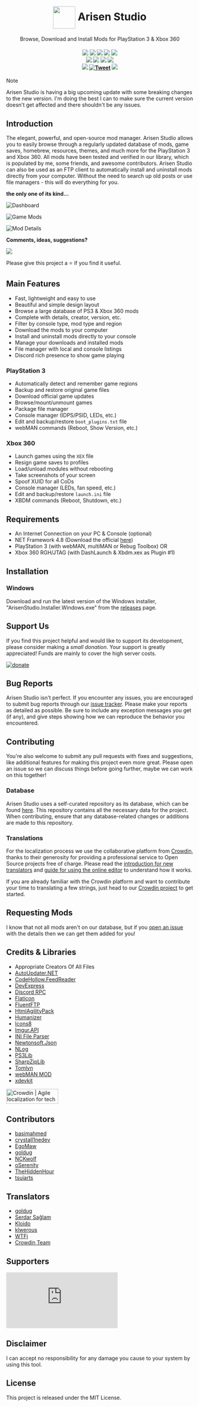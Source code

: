 <h1 align="center">
    <img src='https://raw.githubusercontent.com/ohhsodead/arisen-studio/main/src/Arisen%20Studio/Resources/arisenstudio.png' align='center' width='60' height='60'> Arisen Studio
</h1>

<p align="center">Browse, Download and Install Mods for PlayStation 3 & Xbox 360</p>

<h4 align="center">
  <a href="https://github.com/ohhsodead/arisen-studio/releases/"><img src="https://img.shields.io/github/release/ohhsodead/arisen-studio.svg" /></a>
  <a href="https://github.com/ohhsodead/arisen-studio/releases/"><img src="https://img.shields.io/github/downloads/ohhsodead/arisen-studio/total.svg" /></a>
  <a href="https://crowdin.com/project/arisenstudio"><img src="https://badges.crowdin.net/arisenstudio/localized.svg"></a>
  <a href="https://gitHub.com/ohhsodead/arisen-studio/issues/"><img src="https://img.shields.io/github/issues/ohhsodead/arisen-studio.svg" /></a>
  <a href="https://github.com/ohhsodead/arisen-studio/issues?q=is%3Aissue+is%3Aclosed"><img src="https://img.shields.io/github/issues-closed/ohhsodead/arisen-studio.svg" /></a>
  <br>
  <a href="https://arisen.studio/"><img src="https://img.shields.io/website?down_message=offline&up_message=online&url=https://arisen.studio/" /></a>
  <a href="https://github.com/ohhsodead/arisen-studio-database"><img src="https://img.shields.io/website?down_message=offline&label=database&up_message=online&url=https://github.com%2Fohhsodead%2Farisen-studio-database" /></a>
  <a href="https://github.com/ohhsodead/arisen-studio-database"><img src="https://img.shields.io/endpoint?url=https://raw.githubusercontent.com/ohhsodead/arisen-studio-database/main/.github/badges/mod-count-badge.json&label=total%20mods" /></a>
  <a href="https://github.com/ohhsodead/arisen-studio-database"><img src="https://img.shields.io/endpoint?url=https://raw.githubusercontent.com/ohhsodead/arisen-studio-database/main/.github/badges/package-count-badge.json&label=total%20packages" /></a>
  </a>
  </br>
  <a href="https://sourceforge.net/projects/arisenstudio/"><img src="https://img.shields.io/badge/SourceForge-ff6600?logo=sourceforge&logoColor=white" /></a>
  <a href="https://twitter.com/arisenstudio"><img src="https://img.shields.io/badge/Twitter-1da1f2?logo=x&logoColor=white" alt="Tweet"></a>
  <a href="https://discord.gg/FTCS3Xu"><img src="https://img.shields.io/badge/Discord-7389D8?logo=Discord&logoColor=white" /></a>
</h4>

> [!NOTE]  
> Arisen Studio is having a big upcoming update with some breaking changes to the new version. I'm doing the best I can to make sure the current version doesn't get affected and there shouldn't be any issues.

## Introduction

The elegant, powerful, and open-source mod manager. Arisen Studio allows you to easily browse through a regularly updated database of mods, game saves, homebrew, resources, themes, and much more for the PlayStation 3 and Xbox 360. All mods have been tested and verified in our library, which is populated by me, some friends, and awesome contributors. Arisen Studio can also be used as an FTP client to automatically install and uninstall mods directly from your computer. Without the need to search up old posts or use file managers - this will do everything for you.

**the only one of its kind...**

![Dashboard](https://raw.githubusercontent.com/ohhsodead/arisen-studio/main/.github/assets/Dashboard.png?raw=true)

![Game Mods](https://raw.githubusercontent.com/ohhsodead/arisen-studio/main/.github/assets/GameMods.png?raw=true)

![Mod Details](https://raw.githubusercontent.com/ohhsodead/arisen-studio/main/.github/assets/ModDetails.png?raw=true)

**Comments, ideas, suggestions?**

<a href="https://discord.gg/FTCS3Xu"><img src="https://arisen.studio/images/discord_banner_purple.svg" /></a>

Please give this project a ⭐ if you find it useful.

## Main Features

* Fast, lightweight and easy  to use
* Beautiful and simple design layout
* Browse a large database of PS3 & Xbox 360 mods
* Complete with details, creator, version, etc.
* Filter by console type, mod type and region
* Download the mods to your computer
* Install and uninstall mods directly to your console
* Manage your downloads and installed mods
* File manager with local and console listings
* Discord rich presence to show game playing

### PlayStation 3
* Automatically detect and remember game regions
* Backup and restore original game files
* Download official game updates
* Browse/mount/unmount games
* Package file manager
* Console manager (IDPS/PSID, LEDs, etc.)
* Edit and backup/restore `boot_plugins.txt` file
* webMAN commands (Reboot, Show Version, etc.)

### Xbox 360
* Launch games using the `XEX` file
* Resign game saves to profiles
* Load/unload modules without rebooting
* Take screenshots of your screen
* Spoof XUID for all CoDs
* Console manager (LEDs, fan speed, etc.)
* Edit and backup/restore `launch.ini` file
* XBDM commands (Reboot, Shutdown, etc.)

## Requirements

* An Internet Connection on your PC & Console (optional)
* NET Framework 4.8 (Download the official [here](https://dotnet.microsoft.com/download/dotnet-framework/thank-you/net48-web-installer))
* PlayStation 3 (with webMAN, multiMAN or Rebug Toolbox) OR
* Xbox 360 RGH/JTAG (with DashLaunch & Xbdm.xex as Plugin #1)

## Installation

### Windows

Download and run the latest version of the Windows installer, "ArisenStudio.Installer.Windows.exe" from the [releases](https://github.com/ohhsodead/arisen-studio/releases/latest) page.

## Support Us

If you find this project helpful and would like to support its development, please consider making a *small donation*. Your support is greatly appreciated! Funds are mainly to cover the high server costs.

<a href="https://www.paypal.com/donate/?business=8KX4YQ46ZNNDJ"><img title="Donate" src="https://img.shields.io/badge/Donate-PayPal?style=for-the-badge&logo=paypal&labelColor=orange&color=orange" alt="donate" /></a>

## Bug Reports
Arisen Studio isn't perfect. If you encounter any issues, you are encouraged to submit bug reports through our [issue tracker](https://github.com/ohhsodead/arisen-studio/issues/new?&labels=bug&template=bug.yml&title=%5BBug+Report%5D%3A+). Please make your reports as detailed as possible. Be sure to include any exception messages you get (if any), and give steps showing how we can reproduce the behavior you encountered.

## Contributing

You're also welcome to submit any pull requests with fixes and suggestions, like additional features for making this project even more great. Please open an issue so we can discuss things before going further, maybe we can work on this together!

### Database

Arisen Studio uses a self-curated repository as its database, which can be found [here](https://github.com/ohhsodead/arisen-studio-database). This repository contains all the necessary data for the project. When contributing, ensure that any database-related changes or additions are made to this repository.

### Translations
For the localization process we use the collaborative platform from [Crowdin](https://crowdin.com/), thanks to their generosity for providing a professional service to Open Source projects free of charge. Please read the [introduction for new translators](https://support.crowdin.com/crowdin-intro/) and [guide for using the online editor](https://support.crowdin.com/online-editor/) to understand how it works.

If you are already familiar with the Crowdin platform and want to contribute your time to translating a few strings, just head to our [Crowdin project](https://crowdin.com/project/arisenstudio) to get started.

## Requesting Mods

I know that not all mods aren't on our database, but if you [open an issue](https://github.com/ohhsodead/arisen-studio-database/issues/new?&labels=request&template=mod_request.yml&title=%5BRequest%5D%3A+) with the details then we can get them added for you!

## Credits & Libraries

* Appropriate Creators Of All Files
* [AutoUpdater.NET](https://github.com/ravibpatel/AutoUpdater.NET)
* [CodeHollow.FeedReader](https://github.com/arminreiter/FeedReader/)
* [DevExpress](https://devexpress.com/)
* [Discord RPC](https://github.com/Lachee/discord-rpc-csharp)
* [Flaticon](https://www.flaticon.com/free-icons/official)
* [FluentFTP](https://github.com/robinrodricks/FluentFTP)
* [HtmlAgilityPack](https://html-agility-pack.net/)
* [Humanizer](https://github.com/Humanizr/Humanizer)
* [Icons8](https://icons8.com/)
* [Imgur.API](https://github.com/DamienDennehy/Imgur.API)
* [INI File Parser](https://github.com/rickyah/ini-parser)
* [Newtonsoft.Json](https://newtonsoft.com/json)
* [NLog](https://nlog-project.org/)
* [PS3Lib](https://github.com/iMCSx/PS3Lib)
* [SharpZipLib](https://github.com/icsharpcode/SharpZipLib)
* [Tomlyn](https://github.com/xoofx/Tomlyn)
* [webMAN MOD](https://github.com/aldostools/webMAN-MOD)
* [xdevkit](https://microsoft.com/)

[<a href="https://crowdin.com/?utm_source=badge&utm_medium=referral&utm_campaign=badge-add-on" rel="nofollow"><img style="width:140;height:40px" src="https://badges.crowdin.net/badge/light/crowdin-on-dark.png" srcset="https://badges.crowdin.net/badge/light/crowdin-on-dark.png 1x,https://badges.crowdin.net/badge/light/crowdin-on-dark@2x.png 2x" alt="Crowdin | Agile localization for tech companies" /></a>](https://crowdin.com)

## Contributors

* [basimahmed](https://www.instagram.com/basimahmed114)
* [crystall1nedev](https://github.com/crystall1nedev)
* [EgoMaw](https://github.com/EgoMaw)
* [goldug](http://djopposite.se/)
* [NCKwolf](https://twitter.com/NCKwolf)
* [oSerenity](https://github.com/oSerenity)
* [TheHiddenHour](https://github.com/TheHiddenHour) 
* [tsuiarts](mailto:nurishafa26@gmail.com)

## Translators

* [goldug](http://djopposite.se/)
* [Serdar Sağlam](mailto:serdarsaglam@msn.com)
* [Kloido](mailto:jaortiz2026@gmail.com)
* [klwerous](https://crowdin.com/profile/klwerous)
* [WTFj](https://crowdin.com/profile/WTFj)
* [Crowdin Team](https://crowdin.com/project/arisenstudio/members)

## Supporters

[![Stargazers repo roster for @ohhsodead/arisen-studio](https://bytecrank.com/nastyox/reporoster/php/stargazersSVG.php?user=ohhsodead&repo=arisen-studio)](https://github.com/ohhsodead/arisen-studio/stargazers)

## Disclaimer

I can accept no responsibility for any damage you cause to your system by using this tool.

## License

This project is released under the MIT License.
